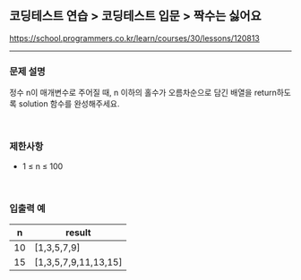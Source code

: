 ## 코딩테스트 연습 > 코딩테스트 입문 > 짝수는 싫어요

https://school.programmers.co.kr/learn/courses/30/lessons/120813

---

### 문제 설명

정수 n이 매개변수로 주어질 때, n 이하의 홀수가 오름차순으로 담긴 배열을 return하도록 solution 함수를 완성해주세요.

</br>

### 제한사항

- 1 ≤ n ≤ 100

</br>

### 입출력 예

| n   | result               |
| --- | -------------------- |
| 10  | [1,3,5,7,9]          |
| 15  | [1,3,5,7,9,11,13,15] |
